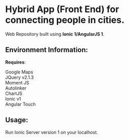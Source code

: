 # Hybrid App (Front End) for connecting people in cities.

Web Repository built using <b>Ionic 1/AngularJS 1</b>.

## Environment Information:

<b>Requires</b>:

Google Maps<br>
JQuery v2.1.3<br>
Moment JS<br>
Autolinker<br>
ChartJS<br>
Ionic v1<br>
Angular Touch<br>

## Usage:

Run Ionic Server version 1 on your localhost.
